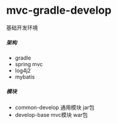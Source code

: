 # mvc-gradle-develop
 
基础开发环境

##### 架构
* gradle
* spring mvc
* log4j2
* mybatis

##### 模块
* common-develop 通用模块 jar包
* develop-base mvc模块 war包
